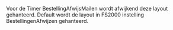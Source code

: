 Voor de Timer BestellingAfwijsMailen wordt afwijkend deze layout gehanteerd. Default wordt de layout in FS2000 instelling BestellingenAfwijzen gehanteerd.